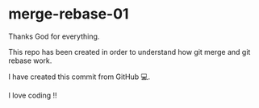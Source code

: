 # merge-rebase-01
Thanks God for everything.

This repo has been created in order to understand how git merge and git rebase work.

I have created this commit from GitHub 💻.

I love coding !!
